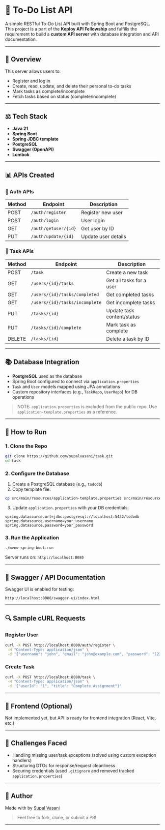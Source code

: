 # 📅 To-Do List API

A simple RESTful To-Do List API built with Spring Boot and PostgreSQL. This project is a part of the **Keploy API Fellowship** and fulfills the requirement to build a **custom API server** with database integration and API documentation.

---

## 🚀 Overview

This server allows users to:

* Register and log in 
* Create, read, update, and delete their personal to-do tasks
* Mark tasks as complete/incomplete
* Fetch tasks based on status (complete/incomplete)

---

## ⚖️ Tech Stack

* **Java 21**
* **Spring Boot**
* **Spring JDBC template**
* **PostgreSQL**
* **Swagger (OpenAPI)**
* **Lombok**

---

## 📊 APIs Created

### 🔐 Auth APIs

| Method | Endpoint             | Description         |
| ------ | -------------------- | ------------------- |
| POST   | `/auth/register`     | Register new user   |
| POST   | `/auth/login`        | User login          |
| GET    | `/auth/getuser/{id}` | Get user by ID      |
| PUT    | `/auth/update/{id}`  | Update user details |

### 📅 Task APIs

| Method | Endpoint                       | Description                |
| ------ | ------------------------------ | -------------------------- |
| POST   | `/task`                        | Create a new task          |
| GET    | `/users/{id}/tasks`            | Get all tasks for a user   |
| GET    | `/users/{id}/tasks/completed`  | Get completed tasks        |
| GET    | `/users/{id}/tasks/incomplete` | Get incomplete tasks       |
| PUT    | `/tasks/{id}`                  | Update task content/status |
| PUT    | `/tasks/{id}/complete`         | Mark task as complete      |
| DELETE | `/tasks/{id}`                  | Delete a task by ID        |

---

## 📚 Database Integration

* **PostgreSQL** used as the database
* Spring Boot configured to connect via `application.properties`
* `Task` and `User` models mapped using JPA annotations
* Custom repository interfaces (e.g., `TaskRepo`, `UserRepo`) for DB operations

> NOTE: `application.properties` is excluded from the public repo. Use `application-template.properties` as a reference.

---

## 🔧 How to Run

### 1. Clone the Repo

```bash
git clone https://github.com/supalvasani/task.git
cd task
```

### 2. Configure the Database

1. Create a PostgreSQL database (e.g., `tododb`)
2. Copy template file:

```bash
cp src/main/resources/application-template.properties src/main/resources/application.properties
```

3. Update `application.properties` with your DB credentials:

```properties
spring.datasource.url=jdbc:postgresql://localhost:5432/tododb
spring.datasource.username=your_username
spring.datasource.password=your_password
```

### 3. Run the Application

```bash
./mvnw spring-boot:run
```

Server runs on: `http://localhost:8080`

---

## 🔮 Swagger / API Documentation

Swagger UI is enabled for testing:

```
http://localhost:8080/swagger-ui/index.html
```

---

## 🔍 Sample cURL Requests

### Register User

```bash
curl -X POST http://localhost:8080/auth/register \
 -H "Content-Type: application/json" \
 -d '{"username": "john", "email": "john@example.com", "password": "1234"}'
```

### Create Task

```bash
curl -X POST http://localhost:8080/task \
 -H "Content-Type: application/json" \
 -d '{"userId": "1", "title": "Complete Assignment"}'
```

---

## 🚪 Frontend (Optional)

Not implemented yet, but API is ready for frontend integration (React, Vite, etc.)

---

## 💼 Challenges Faced

* Handling missing user/task exceptions (solved using custom exception handlers)
* Structuring DTOs for response/request cleanliness
* Securing credentials (used `.gitignore` and removed tracked `application.properties`)

---

## 👥 Author

Made with by [Supal Vasani](https://github.com/supalvasani)

> Feel free to fork, clone, or submit a PR!

---
